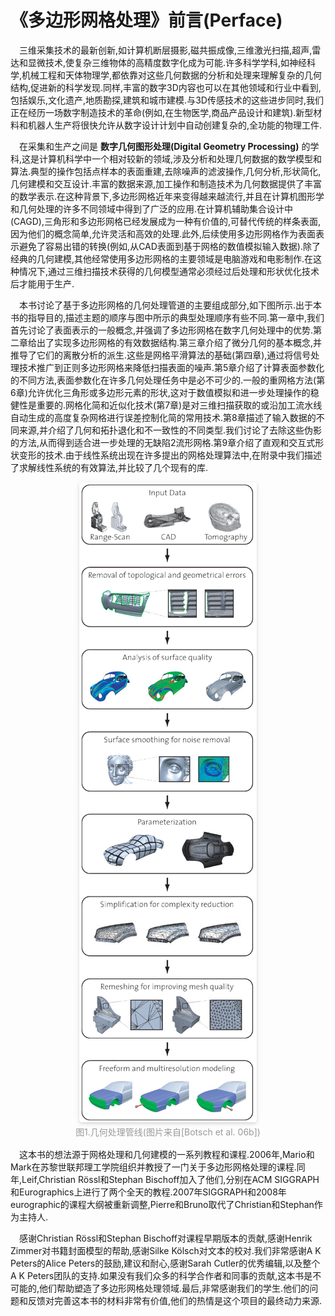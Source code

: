 # 《多边形网格处理》前言(Perface)

&emsp;三维采集技术的最新创新,如计算机断层摄影,磁共振成像,三维激光扫描,超声,雷达和显微技术,使复杂三维物体的高精度数字化成为可能.许多科学学科,如神经科学,机械工程和天体物理学,都依靠对这些几何数据的分析和处理来理解复杂的几何结构,促进新的科学发现.同样,丰富的数字3D内容也可以在其他领域和行业中看到,包括娱乐,文化遗产,地质勘探,建筑和城市建模.与3D传感技术的这些进步同时,我们正在经历一场数字制造技术的革命(例如,在生物医学,商品产品设计和建筑).新型材料和机器人生产将很快允许从数字设计计划中自动创建复杂的,全功能的物理工件.

&emsp;在采集和生产之间是   **数字几何图形处理(Digital Geometry Processing)** 的学科,这是计算机科学中一个相对较新的领域,涉及分析和处理几何数据的数学模型和算法.典型的操作包括点样本的表面重建,去除噪声的滤波操作,几何分析,形状简化,几何建模和交互设计.丰富的数据来源,加工操作和制造技术为几何数据提供了丰富的数学表示.在这种背景下,多边形网格近年来变得越来越流行,并且在计算机图形学和几何处理的许多不同领域中得到了广泛的应用.在计算机辅助集合设计中(CAGD),三角形和多边形网格已经发展成为一种有价值的,可替代传统的样条表面,因为他们的概念简单,允许灵活和高效的处理.此外,后续使用多边形网格作为表面表示避免了容易出错的转换(例如,从CAD表面到基于网格的数值模拟输入数据).除了经典的几何建模,其他经常使用多边形网格的主要领域是电脑游戏和电影制作.在这种情况下,通过三维扫描技术获得的几何模型通常必须经过后处理和形状优化技术后才能用于生产.

&emsp;本书讨论了基于多边形网格的几何处理管道的主要组成部分,如下图所示.出于本书的指导目的,描述主题的顺序与图中所示的典型处理顺序有些不同.第一章中,我们首先讨论了表面表示的一般概念,并强调了多边形网格在数字几何处理中的优势.第二章给出了实现多边形网格的有效数据结构.第三章介绍了微分几何的基本概念,并推导了它们的离散分析的派生.这些是网格平滑算法的基础(第四章),通过将信号处理技术推广到正则多边形网格来降低扫描表面的噪声.第5章介绍了计算表面参数化的不同方法,表面参数化在许多几何处理任务中是必不可少的.一般的重网格方法(第6章)允许优化三角形或多边形元素的形状,这对于数值模拟和进一步处理操作的稳健性是重要的.网格化简和近似化技术(第7章)是对三维扫描获取的或沿加工流水线自动生成的高度复杂网格进行误差控制化简的常用技术.第8章描述了输入数据的不同来源,并介绍了几何和拓扑退化和不一致性的不同类型.我们讨论了去除这些伪影的方法,从而得到适合进一步处理的无缺陷2流形网格.第9章介绍了直观和交互式形状变形的技术.由于线性系统出现在许多提出的网格处理算法中,在附录中我们描述了求解线性系统的有效算法,并比较了几个现有的库.

<center>
    <img style="border-radius: 0.3125em;
    box-shadow: 0 2px 4px 0 rgba(34,36,38,.12),0 2px 10px 0 rgba(34,36,38,.08);" 
    src="image.png">
    <br>
    <div style="color:orange;
    display: inline-block;
    color: #999;
    padding: 2px;">图1.几何处理管线(图片来自[Botsch et al. 06b])</div>
</center>

&emsp;这本书的想法源于网格处理和几何建模的一系列教程和课程.2006年,Mario和Mark在苏黎世联邦理工学院组织并教授了一门关于多边形网格处理的课程.同年,Leif,Christian Rössl和Stephan Bischoff加入了他们,分别在ACM SIGGRAPH和Eurographics上进行了两个全天的教程.2007年SIGGRAPH和2008年eurographic的课程大纲被重新调整,Pierre和Bruno取代了Christian和Stephan作为主持人.

&emsp;感谢Christian Rössl和Stephan Bischoff对课程早期版本的贡献,感谢Henrik Zimmer对书籍封面模型的帮助,感谢Silke Kölsch对文本的校对.我们非常感谢A K Peters的Alice Peters的鼓励,建议和耐心,感谢Sarah Cutler的优秀编辑,以及整个A K Peters团队的支持.如果没有我们众多的科学合作者和同事的贡献,这本书是不可能的,他们帮助塑造了多边形网格处理领域.最后,非常感谢我们的学生.他们的问题和反馈对完善这本书的材料非常有价值,他们的热情是这个项目的最终动力来源.